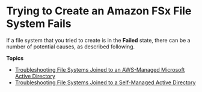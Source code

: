 # Trying to Create an Amazon FSx File System Fails<a name="unable-to-create-fs"></a>

If a file system that you tried to create is in the **Failed** state, there can be a number of potential causes, as described following\.

**Topics**
+ [Troubleshooting File Systems Joined to an AWS\-Managed Microsoft Active Directory](unable-to-create-aws-mad.md)
+ [Troubleshooting File Systems Joined to a Self\-Managed Active Directory](unable-to-create-self-ad.md)